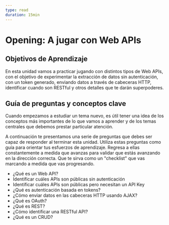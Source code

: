 ```yaml
---
type: read
duration: 15min
---
```


# Opening: A jugar con Web APIs

## Objetivos de Aprendizaje

En esta unidad vamos a practicar jugando con distintos tipos de Web APIs, con el
objetivo de experimentar la extracción de datos sin autenticación, con un token
generado, enviando datos a través de cabeceras HTTP, identificar cuando son
RESTful y otros detalles que te darán superpoderes.

## Guía de preguntas y conceptos clave

Cuando empezamos a estudiar un tema nuevo, es útil tener una idea de los
conceptos más importantes de lo que vamos a aprender y de los temas centrales
que debemos prestar particular atención.

A continuación te presentamos una serie de preguntas que debes ser capaz de
responder al terminar esta unidad. Utiliza estas preguntas como guía para
orientar tus esfuerzos de aprendizaje. Regresa a ellas constantemente a
medida que avanzas para validar que estás avanzando en la dirección correcta.
Que te sirva como un "checklist" que vas marcando a medida que vas progresando.

- ¿Qué es un Web API?
- Identificar cuáles APIs son públicas sin autenticación
- Identificar cuáles APIs son públicas pero necesitan un API Key
- ¿Qué es autenticación basada en tokens?
- ¿Cómo enviar datos en las cabeceras HTTP usando AJAX?
- ¿Qué es OAuth?
- ¿Qué es REST?
- ¿Cómo identificar una RESTful API?
- ¿Qué es un CRUD?
